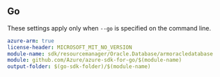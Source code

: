 ## Go

These settings apply only when `--go` is specified on the command line.

```yaml $(go) && $(track2)
azure-arm: true
license-header: MICROSOFT_MIT_NO_VERSION
module-name: sdk/resourcemanager/Oracle.Database/armoracledatabase
module: github.com/Azure/azure-sdk-for-go/$(module-name)
output-folder: $(go-sdk-folder)/$(module-name)
```
